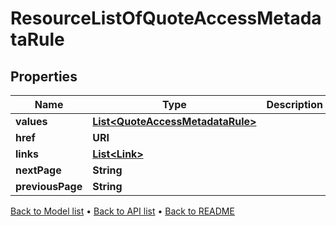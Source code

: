 

# ResourceListOfQuoteAccessMetadataRule


## Properties

| Name | Type | Description | Notes |
|------------ | ------------- | ------------- | -------------|
|**values** | [**List&lt;QuoteAccessMetadataRule&gt;**](QuoteAccessMetadataRule.md) |  |  |
|**href** | **URI** |  |  [optional] |
|**links** | [**List&lt;Link&gt;**](Link.md) |  |  [optional] |
|**nextPage** | **String** |  |  [optional] |
|**previousPage** | **String** |  |  [optional] |



[Back to Model list](../README.md#documentation-for-models) &#8226; [Back to API list](../README.md#documentation-for-api-endpoints) &#8226; [Back to README](../README.md)


